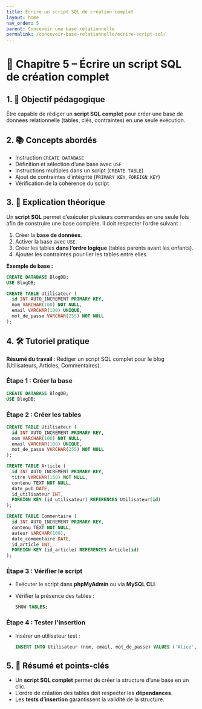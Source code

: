```yaml
---
title: Écrire un script SQL de création complet
layout: home
nav_order: 5
parent: Concevoir une base relationnelle
permalink: /concevoir-base-relationnelle/ecrire-script-sql/
---
```

# 📘 Chapitre 5 – Écrire un script SQL de création complet

## 1. 🎯 Objectif pédagogique

Être capable de rédiger un **script SQL complet** pour créer une base de données relationnelle (tables, clés, contraintes) en une seule exécution.

## 2. 📚 Concepts abordés

* Instruction `CREATE DATABASE`
* Définition et sélection d’une base avec `USE`
* Instructions multiples dans un script (`CREATE TABLE`)
* Ajout de contraintes d’intégrité (`PRIMARY KEY`, `FOREIGN KEY`)
* Vérification de la cohérence du script

## 3. 🧠 Explication théorique

Un **script SQL** permet d’exécuter plusieurs commandes en une seule fois afin de construire une base complète.
Il doit respecter l’ordre suivant :

1. Créer la **base de données**.
2. Activer la base avec `USE`.
3. Créer les tables **dans l’ordre logique** (tables parents avant les enfants).
4. Ajouter les contraintes pour lier les tables entre elles.

**Exemple de base :**

```sql
CREATE DATABASE BlogDB;
USE BlogDB;

CREATE TABLE Utilisateur (
  id INT AUTO_INCREMENT PRIMARY KEY,
  nom VARCHAR(100) NOT NULL,
  email VARCHAR(100) UNIQUE,
  mot_de_passe VARCHAR(255) NOT NULL
);
```

## 4. 🛠 Tutoriel pratique

**Résumé du travail** : Rédiger un script SQL complet pour le blog (Utilisateurs, Articles, Commentaires).

### Étape 1 : Créer la base

```sql
CREATE DATABASE BlogDB;
USE BlogDB;
```

### Étape 2 : Créer les tables

```sql
CREATE TABLE Utilisateur (
  id INT AUTO_INCREMENT PRIMARY KEY,
  nom VARCHAR(100) NOT NULL,
  email VARCHAR(100) UNIQUE,
  mot_de_passe VARCHAR(255) NOT NULL
);

CREATE TABLE Article (
  id INT AUTO_INCREMENT PRIMARY KEY,
  titre VARCHAR(150) NOT NULL,
  contenu TEXT NOT NULL,
  date_pub DATE,
  id_utilisateur INT,
  FOREIGN KEY (id_utilisateur) REFERENCES Utilisateur(id)
);

CREATE TABLE Commentaire (
  id INT AUTO_INCREMENT PRIMARY KEY,
  contenu TEXT NOT NULL,
  auteur VARCHAR(100),
  date_commentaire DATE,
  id_article INT,
  FOREIGN KEY (id_article) REFERENCES Article(id)
);
```

### Étape 3 : Vérifier le script

* Exécuter le script dans **phpMyAdmin** ou via **MySQL CLI**.
* Vérifier la présence des tables :

  ```sql
  SHOW TABLES;
  ```

### Étape 4 : Tester l’insertion

* Insérer un utilisateur test :

  ```sql
  INSERT INTO Utilisateur (nom, email, mot_de_passe) VALUES ('Alice', 'alice@test.com', '1234');
  ```

## 5. 🧾 Résumé et points-clés

* Un **script SQL complet** permet de créer la structure d’une base en un clic.
* L’ordre de création des tables doit respecter les **dépendances**.
* Les **tests d’insertion** garantissent la validité de la structure.

